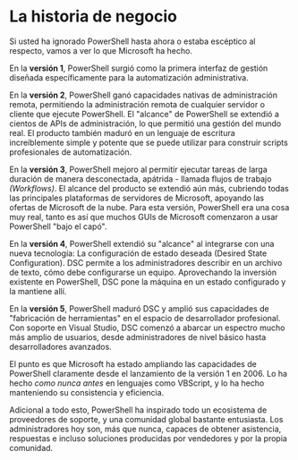 # La historia de negocio

Si usted ha ignorado PowerShell hasta ahora o estaba escéptico al respecto, vamos a ver lo que Microsoft ha hecho.

En la **versión 1**, PowerShell surgió como la primera interfaz de gestión diseñada específicamente para la automatización administrativa.

En la **versión 2**, PowerShell ganó capacidades nativas de administración remota, permitiendo la administración remota de cualquier servidor o cliente que ejecute PowerShell. El "alcance" de PowerShell se extendió a cientos de APIs de administración, lo que permitió una gestión del mundo real. El producto también maduró en un lenguaje de escritura increíblemente simple y potente que se puede utilizar para construir scripts profesionales de automatización.

En la **versión 3**, PowerShell mejoro al permitir ejecutar tareas de larga duración de manera desconectada, apátrida - llamada flujos de trabajo _(Workflows)_. El alcance del producto se extendió aún más, cubriendo todas las principales plataformas de servidores de Microsoft, apoyando las ofertas de Microsoft de la nube. Para esta versión, PowerShell era una cosa muy real, tanto es así que muchos GUIs de Microsoft comenzaron a usar PowerShell "bajo el capó".

En la **versión 4**, PowerShell extendió su "alcance" al integrarse con una nueva tecnología: La configuración de estado deseada (Desired State Configuration). DSC permite a los administradores describir en un archivo de texto, cómo debe configurarse un equipo. Aprovechando la inversión existente en PowerShell, DSC pone la máquina en un estado configurado y la mantiene allí.

En la **versión 5**, PowerShell maduró DSC y amplió sus capacidades de "fabricación de herramientas" en el espacio de desarrollador profesional. Con soporte en Visual Studio, DSC comenzó a abarcar un espectro mucho más amplio de usuarios, desde administradores de nivel básico hasta desarrolladores avanzados.

El punto es que Microsoft ha estado ampliando las capacidades de PowerShell claramente desde el lanzamiento de la versión 1 en 2006. Lo ha hecho _como nunca antes_ en lenguajes como VBScript, y lo ha hecho manteniendo su consistencia y eficiencia.

Adicional a todo esto, PowerShell ha inspirado todo un ecosistema de proveedores de soporte, y una comunidad global bastante entusiasta. Los administradores hoy son, más que nunca, capaces de obtener asistencia, respuestas e incluso soluciones producidas por vendedores y por la propia comunidad.
